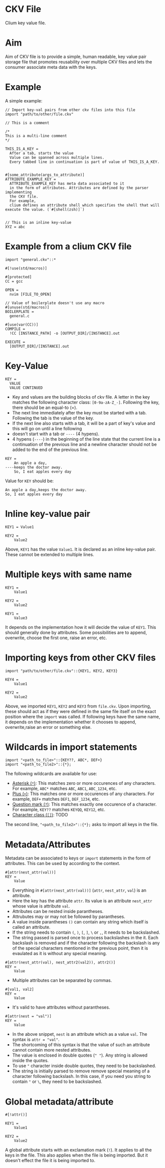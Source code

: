 # CKV File

Clium key value file.

# Aim

Aim of CKV file is to provide a simple, human readable, key value pair storage file that promotes reusability over multiple CKV files and lets the consumer associate meta data with the keys.

# Example

A simple example:

```ckv
// Import key-val pairs from other ckv files into this file
import "path/to/other/file.ckv"

// This is a comment

/*
This is a multi-line comment
*/

THIS_IS_A_KEY =
  After a tab, starts the value
  Value can be spanned across multiple lines.
  Every tabbed line in continuation is part of value of THIS_IS_A_KEY.


#[some_attribute(args_to_attribute)]
ATTRIBUTE_EXAMPLE_KEY =
  ATTRIBUTE_EXAMPLE_KEY has meta data associated to it
  in the form of attributes. Attributes are defined by the parser implementing
  the CKV file.
  For example,
  clium defines an attribute shell which specifies the shell that will execute the value. (`#[shell(zsh)]`)


// This is an inline key-value
XYZ = abc
```

# Example from a clium CKV file

```ckv
import "general.ckv"::*

#[!use(std/macros)]

#[protected]
CC = gcc

OPEN =
  nvim [FILE_TO_OPEN]

// Value of boilerplate doesn't use any macro
#[unuse(std/macros)]
BOILERPLATE =
  general.c

#[use(var(CC))]
COMPILE =
  !CC [INSTANCE_PATH] -o [OUTPUT_DIR]/[INSTANCE].out

EXECUTE =
  [OUTPUT_DIR]/[INSTANCE].out
```

# Key-Value

```ckv
KEY =
  VALUE
  VALUE CONTINUED
```

- Key and values are the building blocks of ckv file. A letter in the key matches the following character class: `[0-9a-zA-Z_-]`. 
Following the key, there should be an equal-to (=).
- The next line immediately after the key must be started with a tab. Following the tab is the value of the key.
- If the next line also starts with a tab, it will be a part of key's value and this will go on until a line following
- doesn't start with a tab or `----` (4 hypens).
- 4 hypens (`----`) in the beginning of the line state that the current line is a continuation of the previous line and a newline character should   not be added to the end of the previous line.

```ckv
KEY =
    An apple a day,
----keeps the doctor away.
    So, I eat apples every day
```

Value for `KEY` should be:
```
An apple a day,keeps the doctor away.
So, I eat apples every day
```

# Inline key-value pair

```ckv
KEY1 = Value1

KEY2 =
    Value2
```

Above, `KEY1` has the value `Value1`. It is declared as an inline key-value pair. These cannot be extended to multiple lines.

# Multiple keys with same name

```
KEY1 = 
    Value1

KEY2 =
    Value2

KEY1 =
    Value3
```

It depends on the implementation how it will decide the value of `KEY1`. This should generally done by attributes. Some possibilities are to append, overwrite, choose the first one, raise an error, etc.

# Importing keys from other CKV files

```ckv
import "path/to/other/file.ckv"::{KEY1, KEY2, KEY3}

KEY4 =
    Value1
    
KEY2 =
    Value2
```

Above, we imported `KEY1`, `KEY2` and `KEY3` from `file.ckv`. Upon importing, these should act as if they were defined in the same file itself on the exact position where the `import` was called. If following keys have the same name, it depends on the implementation whether it chooses to append, overwrite,raise an error or something else.

# Wildcards in import statements

```
import "<path_to_file>"::{KEY??, ABC*, DEF+}
import "<path_to_file2>"::{*};
```

The following wildcards are available for use:

- <u>Asterisk (`*`)</u>: This matches zero or more occurences of any characters. For example, `ABC*` matches `ABC`, `ABC1`, `ABC_1234`, etc.
- <u>Plus (`+`)</u>: This matches one or more occurences of any characters. For example, `DEF+` matches `DEF1`, `DEF_1234`, etc.
- <u>Question mark (`?`)</u>: This matches exactly one occurence of a character. For example, `KEY??` matches `KEYQQ`, `KEY12`, etc.
- <u>Character class (`[]`)</u>: TODO

The second line, `"<path_to_file2>"::{*};` asks to import all keys in the file.


# Metadata/Attributes

Metadata can be associated to keys or `import` statements in the form of attributes. This can be used by according to the context.

```ckv
#[attr(nest_attr(val))]
KEY =
    Value
```

- Everything in `#[attr(nest_attr(val))]` (`attr`, `nest_attr`, `val`) is an attribute.
- Here the key has the attribute `attr`. Its value is an attribute `nest_attr` whose value is attribute `val`.
- Attributes can be nested inside parantheses.
- Attrubutes may or may not be followed by parantheses.
- A value inside parantheses `()` can contain any string which itself is called an attribute.
- If the string needs to contain  `(`, `)`, `[`, `]`, `\` or `,`, it needs to be backslashed.
- The string passed is parsed once to process backslashes in the it. Each backslash is removed and if the character following the backslash is any of the special characters mentioned in the previous point, then it is evaulated as it is without any special meaning.

```ckv
#[attr(nest_attr(val), nest_attr2(val2)), attr2()]
KEY =
    Value
```

- Multiple attributes can be separated by commas.

```ckv
#[val1, val2]
KEY =
    Value
```

- It's valid to have attributes without parantheses.

```ckv
#[attr(nest = "val")]
KEY =
    Value
```

- In the above snippet, `nest` is an attribute which as a value `val`. The syntax is `attr = "val"`.
- The shortcoming of this syntax is that the value of such an attribute cannot contain more nested attributes.
- The value is enclosed in double quotes (`" "`). Any string is allowed inside the quotes.
- To use `"` character inside double quotes, they need to be backslashed.
- The string is initially parsed to remove remove special meaning of a character following backslash. In this case, if you need you string to contain `"` or `\`, they need to be backslashed.

# Global metadata/attribute

```ckv
#[!attr()]

KEY1 =
    Value1

KEY2 =
    Value2
```

A global attribute starts with an exclamation mark (`!`). It applies to all the keys in the file. This also applies when the file is being imported. But it doesn't effect the file it is being imported to.
